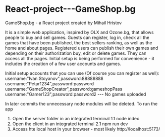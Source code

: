 # React-project---GameShop.bg


GameShop.bg - a React project created by Mihail Hristov

It is a simple web application, inspired by OLX and Ozone.bg, that allows people to buy and sell games.
Guests can register, log in, check all the games that have been published, the best sellers ranking, as well as the home and about pages.
Registered users can publish their own games and depending on their authorization buy, edit or delete games. They can access all the pages.
Initial setup is being performed for convenience -  it includes the creation of a few user accounts and games.

Initial setup accounts that you can use (Of course you can register as well):
username:"Ivan Stoyanov",password:88888888
username:"Petar1234",password:password
username:"GameShopCreator",password:gameshopPass
username:"Gamer123",password:password2 --- No games uploaded

In later commits the unnecessary  node modules will be deleted.
To run the app
1. Open the server folder in an integrated terminal 
    1.1 node index
2. Open the client in an integrated terminal
    2.1 npm run dev
3. Access hte local host in your browser - most likely http://localhost:5173/
